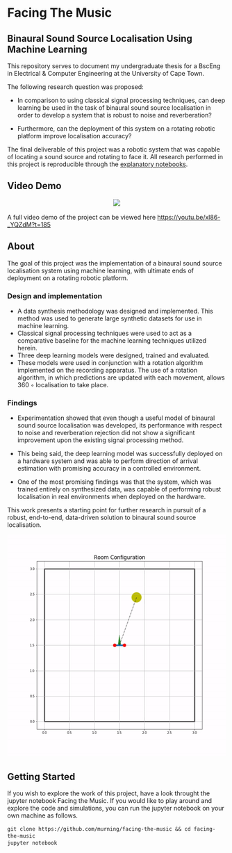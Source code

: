Facing The Music
==============================

## Binaural Sound Source Localisation Using Machine Learning

This repository serves to document my undergraduate thesis for a BscEng in Electrical & Computer Engineering at the University of Cape Town. 

The following research question was proposed: 

* In comparison to using classical signal processing techniques, can deep learning
  be used in the task of binaural sound source localisation in order to
  develop a system that is robust to noise and reverberation? 
  
* Furthermore, can the deployment of this system on a rotating robotic platform improve localisation accuracy?


The final deliverable of this project was a robotic system that was capable of locating a sound source and rotating to face it. All research performed in this project is reproducible through the [explanatory notebooks](./notebooks/).

Video Demo
---------------

<p align="center">
  <img src=./images/demo.gif>
</p>

A full video demo of the project can be viewed here https://youtu.be/xl86-_YQZdM?t=185
 

About
--------------

The goal of this project was the implementation of a binaural sound source localisation
system using machine learning, with ultimate ends of deployment on a rotating robotic
platform. 

### Design and implementation

* A data synthesis methodology was designed and implemented. This method was used to generate large synthetic datasets for use    in machine learning. 
* Classical signal processing techniques were used to act as a comparative
  baseline for the machine learning techniques utilized herein.
* Three deep learning models were designed, trained and evaluated. 
* These models were used in conjunction with a rotation
  algorithm implemented on the recording apparatus. The use of a rotation algorithm,
  in which predictions are updated with each movement, allows 360 ◦ localisation to take
  place. 

### Findings

* Experimentation showed that even though a useful model of binaural sound
  source localisation was developed, its performance with respect to noise and reverberation
rejection did not show a significant improvement upon the existing signal processing
method. 

* This being said, the deep learning model was successfully deployed on a hardware
system and was able to perform direction of arrival estimation with promising accuracy
in a controlled environment. 

* One of the most promising findings was that the system, which was trained entirely on synthesized data, was capable of    performing robust localisation in real environments when deployed on the hardware. 

This work presents a starting point for further research in pursuit of a robust, end-to-end, data-driven solution to binaural sound source localisation.

<p align="center">
  <img src=./images/rotating.gif width="512" height="512">
</p>

Getting Started
--------------------

If you wish to explore the work of this project, have a look throught the jupyter notebook Facing the Music.
If you would like to play around and explore the code and simulations, you can run the jupyter notebook on your own 
machine as follows. 

```
git clone https://github.com/murning/facing-the-music && cd facing-the-music
jupyter notebook
```


